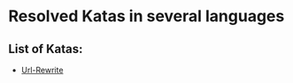 # Resolved Katas in several languages

List of Katas:
---
* [Url-Rewrite](http://codingkata.org/katas/unit/url-rewrite)
